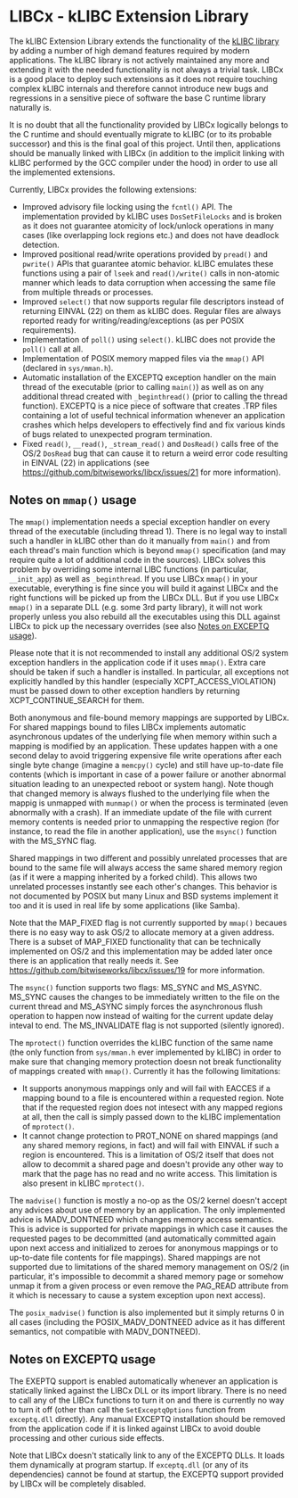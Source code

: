 # LIBCx - kLIBC Extension Library

The kLIBC Extension Library extends the functionality of the [kLIBC library](http://trac.netlabs.org/libc) by adding a number of high demand features required by modern applications. The kLIBC library is not actively maintained any more and extending it with the needed functionality is not always a trivial task. LIBCx is a good place to deploy such extensions as it does not require touching complex kLIBC internals and therefore cannot introduce new bugs and regressions in a sensitive piece of software the base C runtime library naturally is.

It is no doubt that all the functionality provided by LIBCx logically belongs to the C runtime and should eventually migrate to kLIBC (or to its probable successor) and this is the final goal of this project. Until then, applications should be manually linked with LIBCx (in addition to the implicit linking with kLIBC performed by the GCC compiler under the hood) in order to use all the implemented extensions.

Currently, LIBCx provides the following extensions:

 - Improved advisory file locking using the `fcntl()` API. The implementation provided by kLIBC uses `DosSetFileLocks` and is broken as it does not guarantee atomicity of lock/unlock operations in many cases (like overlapping lock regions etc.) and does not have deadlock detection.
 - Improved positional read/write operations provided by `pread()` and `pwrite()` APIs that guarantee atomic behavior. kLIBC emulates these functions using a pair of `lseek` and `read()/write()` calls in non-atomic manner which leads to data corruption when accessing the same file from multiple threads or processes.
 - Improved `select()` that now supports regular file descriptors instead of returning EINVAL (22) on them as kLIBC does. Regular files are always reported ready for writing/reading/exceptions (as per POSIX requirements).
 - Implementation of `poll()` using `select()`. kLIBC does not provide the `poll()` call at all.
 - Implementation of POSIX memory mapped files via the `mmap()` API (declared in `sys/mman.h`).
 - Automatic installation of the EXCEPTQ exception handler on the main thread of the executable (prior to calling `main()`) as well as on any additional thread created with `_beginthread()` (prior to calling the thread function). EXCEPTQ is a nice piece of software that creates .TRP files containing a lot of useful technical information whenever an application crashes which helps developers to effectively find and fix various kinds of bugs related to unexpected program termination.
 - Fixed `read()`, `__read()`, `_stream_read()` and `DosRead()` calls free of the OS/2 `DosRead` bug that can cause it to return a weird error code resulting in EINVAL (22) in applications (see https://github.com/bitwiseworks/libcx/issues/21 for more information).

## Notes on `mmap()` usage

The `mmap()` implementation needs a special exception handler on every thread of the executable (including thread 1).  There is no legal way to install such a handler in kLIBC other than do it manually from `main()` and from each thread's main function which is beyond `mmap()` specification (and may require quite a lot of additional code in the sources). LIBCx solves this problem by overriding some internal LIBC functions (in particular, `__init_app`) as well as `_beginthread`. If you use LIBCx `mmap()` in your executable, everything is fine since you will build it against LIBCx and the right functions will be picked up from the LIBCx DLL. But if you use LIBCx `mmap()` in a separate DLL (e.g. some 3rd party library), it will not work properly unless you also rebuild all the executables using this DLL against LIBCx to pick up the necessary overrides (see also [Notes on EXCEPTQ usage](#notes-on-exceptq-usage)).

Please note that it is not recommended to install any additional OS/2 system exception handlers in the application code if it uses `mmap()`. Extra care should be taken if such a handler is installed. In particular, all exceptions not explicitly handled by this handler (especially XCPT_ACCESS_VIOLATION) must be passed down to other exception handlers by returning XCPT_CONTINUE_SEARCH for them.

Both anonymous and file-bound memory mappings are supported by LIBCx. For shared mappings bound to files LIBCx implements automatic asynchronous updates of the underlying file when memory within such a mapping is modified by an application. These updates happen with a one second delay to avoid triggering expensive file write operations after each single byte change (imagine a `memcpy()` cycle) and still have up-to-date file contents (which is important in case of a power failure or another abnormal situation leading to an unexpected reboot or system hang). Note though that changed memory is always flushed to the underlying file when the mappig is unmapped with `munmap()` or when the process is terminated (even abnormally with a crash). If an immediate update of the file with current memory contents is needed prior to unmapping the respective region (for instance, to read the file in another application), use the `msync()` function with the MS_SYNC flag.

Shared mappings in two different and possibly unrelated processes that are bound to the same file will always access the same shared memory region (as if it were a mapping inherited by a forked child). This allows two unrelated processes instantly see each other's changes. This behavior is not documented by POSIX but many Linux and BSD systems implement it  too and it is used in real life by some applications (like Samba).

Note that the MAP_FIXED flag is not currently supported by `mmap()` becaues there is no easy way to ask OS/2 to allocate memory at a given address. There is a subset of MAP_FIXED functionality that can be technically implemented on OS/2 and this implementation may be added later once there is an application that really needs it. See https://github.com/bitwiseworks/libcx/issues/19 for more information.

The `msync()` function supports two flags: MS_SYNC and MS_ASYNC. MS_SYNC causes the changes to be immediately written to the file on the current thread and MS_ASYNC simply forces the asynchronous flush operation to happen now instead of waiting for the current update delay inteval to end. The MS_INVALIDATE flag is not supported (silently ignored).

The `mprotect()` function overrides the kLIBC function of the same name (the only function from `sys/mman.h` ever implemented by kLIBC) in order to make sure that changing memory protection doesn not break functionality of mappings created with `mmap()`. Currently it has the following limitations:

 - It supports anonymous mappings only and will fail with EACCES if a mapping bound to a file is encountered within a requested region. Note that if the requested region does not intesect with any mapped regions at all, then the call is simply passed down to the kLIBC implementation of `mprotect()`.
 - It cannot change protection to PROT_NONE on shared mappings (and any shared memory regions, in fact) and will fail with EINVAL if such a region is encountered. This is a limitation of OS/2 itself that does not allow to decommit a shared page and doesn't provide any other way to mark that the page has no read and no write access. This limitation is also present in kLIBC `mprotect()`.

The `madvise()` function is mostly a no-op as the OS/2 kernel doesn't accept any advices about use of memory by an application. The only implemented advice is MADV_DONTNEED which changes memory access semantics. This is advice is supported for private mappings in which case it causes the requested pages to be decommitted (and automatically committed again upon next access and initialized to zeroes for anonymous mappings or to up-to-date file contents for file mappings). Shared mappings are not supported due to limitations of the shared memory management on OS/2 (in particular, it's impossible to decommit a shared memory page or somehow unmap it from a given process or even remove the PAG_READ attribute from it which is necessary to cause a system exception upon next access).

The `posix_madvise()` function is also implemented but it simply returns 0 in all cases (including the POSIX_MADV_DONTNEED advice as it has different semantics, not compatible with MADV_DONTNEED).

## Notes on EXCEPTQ usage

The EXEPTQ support is enabled automatically whenever an application is statically linked against the LIBCx DLL or its import library. There is no need to call any of the LIBCx functions to turn it on and there is currently no way to turn it off (other than call the `SetExceptqOptions` function from `exceptq.dll` directly). Any manual EXCEPTQ installation should be removed from the application code if it is linked against LIBCx to avoid double processing and other curious side effects.

Note that LIBCx doesn't statically link to any of the EXCEPTQ DLLs. It loads them dynamically at program startup. If `exceptq.dll` (or any of its dependencies) cannot be found at startup, the EXCEPTQ support provided by LIBCx will be completely disabled.
